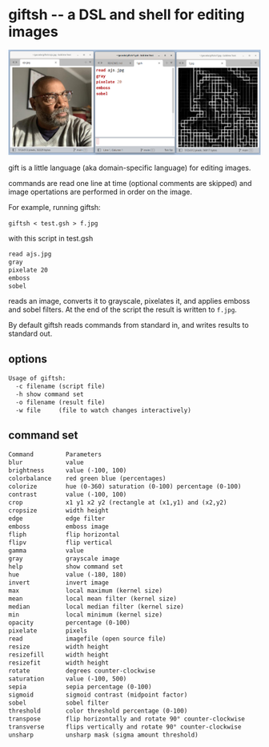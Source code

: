 # giftsh -- a DSL and shell for editing images

![image-edit](dsh-sublime.png)

gift is a little language (aka domain-specific language) for editing images.

commands are read one line at time (optional comments are skipped)
and image opertations are performed in order on the image.

For example, running giftsh:

```giftsh < test.gsh > f.jpg```

with this script in test.gsh

```
read ajs.jpg
gray
pixelate 20
emboss
sobel
```

reads an image, converts it to grayscale, pixelates it, and applies emboss and sobel filters. At the end of the script the result is written to ```f.jpg```.

By default giftsh reads commands from standard in, and writes results to standard out.

## options

```
Usage of giftsh:
  -c filename (script file)
  -h show command set
  -o filename (result file)
  -w file     (file to watch changes interactively)
```

## command set

```
Command         Parameters
blur            value
brightness      value (-100, 100)
colorbalance    red green blue (percentages)
colorize        hue (0-360) saturation (0-100) percentage (0-100)
contrast        value (-100, 100)
crop            x1 y1 x2 y2 (rectangle at (x1,y1) and (x2,y2)
cropsize        width height
edge            edge filter
emboss          emboss image
fliph           flip horizontal
flipv           flip vertical
gamma           value
gray            grayscale image
help            show command set
hue             value (-180, 180)
invert          invert image
max             local maximum (kernel size)
mean            local mean filter (kernel size)
median          local median filter (kernel size)
min             local minimum (kernel size)
opacity         percentage (0-100)
pixelate        pixels
read            imagefile (open source file)
resize          width height
resizefill      width height
resizefit       width height
rotate          degrees counter-clockwise
saturation      value (-100, 500)
sepia           sepia percentage (0-100)
sigmoid         sigmoid contrast (midpoint factor)
sobel           sobel filter
threshold       color threshold percentage (0-100)
transpose       flip horizontally and rotate 90° counter-clockwise
transverse      flips vertically and rotate 90° counter-clockwise
unsharp         unsharp mask (sigma amount threshold)
```
